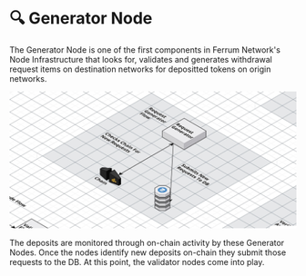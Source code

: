 # 🔍 Generator Node

The Generator Node is one of the first components in Ferrum Network's Node Infrastructure that looks for, validates and generates withdrawal request items on destination networks for depositted tokens on origin networks.

![Generator Node](<../../../.gitbook/assets/Generator Node.jpg>)

The deposits are monitored through on-chain activity by these Generator Nodes. Once the nodes identify new deposits on-chain they submit those requests to the DB. At this point, the validator nodes come into play.
